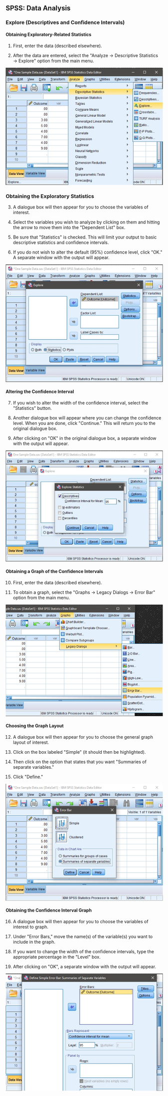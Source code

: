 ## SPSS: Data Analysis

### Explore (Descriptives and Confidence Intervals) 

#### Obtaining Exploratory-Related Statistics 

 1. First, enter the data (described elsewhere). 

 2. After the data are entered, select the "Analyze → Descriptive Statistics → Explore" option from the main menu. 

<p align="center"><kbd><img src="intervals1.png"></kbd></p>

### Obtaining the Exploratory Statistics

3. A dialogue box will then appear for you to choose the variables of interest. 

4. Select the variables you wish to analyze by clicking on them and hitting the arrow to move them into the "Dependent List" box.

5. Be sure that "Statistics" is checked. This will limit your output to basic descriptive statistics and confidence intervals.

6. If you do not wish to alter the default (95%) confidence level, click "OK." A separate window with the output will appear.

<p align="center"><kbd><img src="intervals2.png"></kbd></p>

#### Altering the Confidence Interval

7. If you wish to alter the width of the confidence interval, select the "Statistics" button. 

8. Another dialogue box will appear where you can change the confidence level. When you are done, click "Continue." This will return you to the original dialogue box. 

9. After clicking on "OK" in the original dialogue box, a separate window with the output will appear.

<p align="center"><kbd><img src="intervals3.png"></kbd></p>

#### Obtaining a Graph of the Confidence Intervals 

10. First, enter the data (described elsewhere). 

11. To obtain a graph, select the "Graphs → Legacy Dialogs → Error Bar" option from the main menu. 

<p align="center"><kbd><img src="intervals4.png"></kbd></p>

#### Choosing the Graph Layout

 12. A dialogue box will then appear for you to choose the general graph layout of interest.

 13. Click on the box labeled "Simple" (it should then be highlighted).

 14. Then click on the option that states that you want "Summaries of separate variables."

 15. Click "Define."

<p align="center"><kbd><img src="intervals5.png"></kbd></p>

#### Obtaining the Confidence Interval Graph

 16. A dialogue box will then appear for you to choose the variables of interest to graph.

 17. Under "Error Bars," move the name(s) of the variable(s) you want to include in the graph. 

 18. If you want to change the width of the confidence intervals, type the appropriate percentage in the "Level" box. 

 19. After clicking on "OK", a separate window with the output will appear.

<p align="center"><kbd><img src="intervals6.png"></kbd></p>
